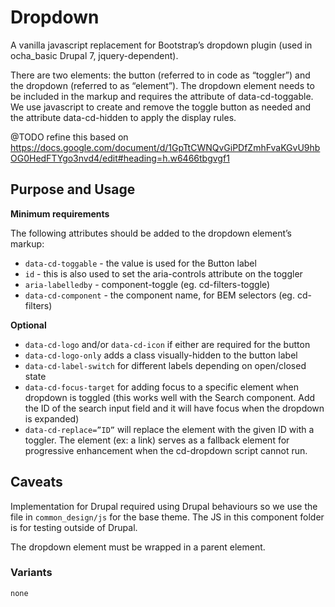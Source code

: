 # Dropdown
A vanilla javascript replacement for Bootstrap’s dropdown plugin (used in ocha_basic Drupal 7, jquery-dependent).

There are two elements: the button (referred to in code as “toggler”) and the dropdown (referred to as “element”).
The dropdown element needs to be included in the markup and requires the attribute of data-cd-toggable.
We use javascript to create and remove the toggle button as needed and the attribute data-cd-hidden to apply the display
rules.

@TODO refine this based on
https://docs.google.com/document/d/1GpTtCWNQvGiPDfZmhFvaKGvU9hbOG0HedFTYgo3nvd4/edit#heading=h.w6466tbgvgf1

## Purpose and Usage

**Minimum requirements**

The following attributes should be added to the dropdown element’s markup:
- `data-cd-toggable` - the value is used for the Button label
- `id` - this is also used to set the aria-controls attribute on the toggler
- `aria-labelledby` - component-toggle (eg. cd-filters-toggle)
- `data-cd-component` - the component name, for BEM selectors (eg. cd-filters)

**Optional**
- `data-cd-logo` and/or `data-cd-icon` if either are required for the button
- `data-cd-logo-only` adds a class visually-hidden to the button label
- `data-cd-label-switch` for different labels depending on open/closed state
- `data-cd-focus-target` for adding focus to a specific element when dropdown is toggled (this works well with the
Search component. Add the ID of the search input field and it will have focus when the dropdown is expanded)
- `data-cd-replace=”ID”` will replace the element with the given ID with a toggler. The element (ex:  a link) serves as
a fallback element for progressive enhancement when the cd-dropdown script cannot run.


## Caveats
Implementation for Drupal required using Drupal behaviours so we use the file in `common_design/js` for the base theme.
The JS in this component folder is for testing outside of Drupal.

The dropdown element must be wrapped in a parent element.

### Variants

```
none

```
